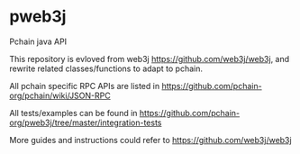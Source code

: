 # pweb3j
Pchain java API

This repository is evloved from web3j https://github.com/web3j/web3j, and rewrite related classes/functions to adapt to pchain.

All pchain specific RPC APIs are listed in https://github.com/pchain-org/pchain/wiki/JSON-RPC

All tests/examples can be found in https://github.com/pchain-org/pweb3j/tree/master/integration-tests

More guides and instructions could refer to https://github.com/web3j/web3j
